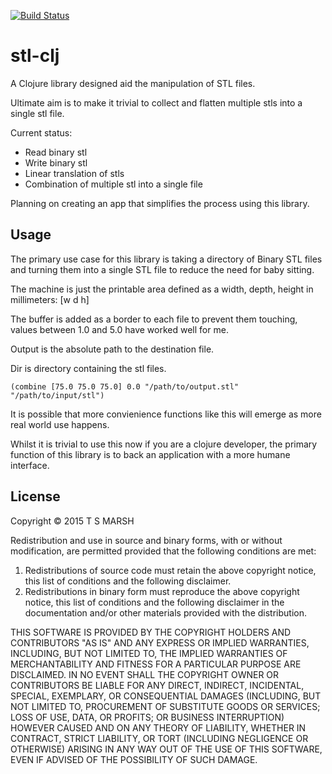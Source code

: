 [![Build Status](https://travis-ci.org/tsmarsh/stl-clj.svg?branch=master)](https://travis-ci.org/tsmarsh/stl-clj) 

# stl-clj

A Clojure library designed aid the manipulation of STL files.

Ultimate aim is to make it trivial to collect and flatten multiple
stls into a single stl file.

Current status:

* Read binary stl
* Write binary stl
* Linear translation of stls
* Combination of multiple stl into a single file

Planning on creating an app that simplifies the process using this
library.

## Usage

The primary use case for this library is taking a directory of Binary STL files and turning them into a single STL file to reduce the need for baby sitting.

The machine is just the printable area defined as a width, depth, height in millimeters: [w d h]

The buffer is added as a border to each file to prevent them touching, values between 1.0 and 5.0 have worked well for me.

Output is the absolute path to the destination file.

Dir is directory containing the stl files.


```
(combine [75.0 75.0 75.0] 0.0 "/path/to/output.stl" "/path/to/input/stl")
```

It is possible that more convienience functions like this will emerge
as more real world use happens.

Whilst it is trivial to use this now if you are a clojure developer, the primary function of this library is to back an application with a more humane interface.

## License
Copyright © 2015 T S MARSH

Redistribution and use in source and binary forms, with or without
modification, are permitted provided that the following conditions are met:

1. Redistributions of source code must retain the above copyright notice, this
   list of conditions and the following disclaimer.
2. Redistributions in binary form must reproduce the above copyright notice,
   this list of conditions and the following disclaimer in the documentation
   and/or other materials provided with the distribution.

THIS SOFTWARE IS PROVIDED BY THE COPYRIGHT HOLDERS AND CONTRIBUTORS "AS IS" AND
ANY EXPRESS OR IMPLIED WARRANTIES, INCLUDING, BUT NOT LIMITED TO, THE IMPLIED
WARRANTIES OF MERCHANTABILITY AND FITNESS FOR A PARTICULAR PURPOSE ARE
DISCLAIMED. IN NO EVENT SHALL THE COPYRIGHT OWNER OR CONTRIBUTORS BE LIABLE FOR
ANY DIRECT, INDIRECT, INCIDENTAL, SPECIAL, EXEMPLARY, OR CONSEQUENTIAL DAMAGES
(INCLUDING, BUT NOT LIMITED TO, PROCUREMENT OF SUBSTITUTE GOODS OR SERVICES;
LOSS OF USE, DATA, OR PROFITS; OR BUSINESS INTERRUPTION) HOWEVER CAUSED AND
ON ANY THEORY OF LIABILITY, WHETHER IN CONTRACT, STRICT LIABILITY, OR TORT
(INCLUDING NEGLIGENCE OR OTHERWISE) ARISING IN ANY WAY OUT OF THE USE OF THIS
SOFTWARE, EVEN IF ADVISED OF THE POSSIBILITY OF SUCH DAMAGE.
